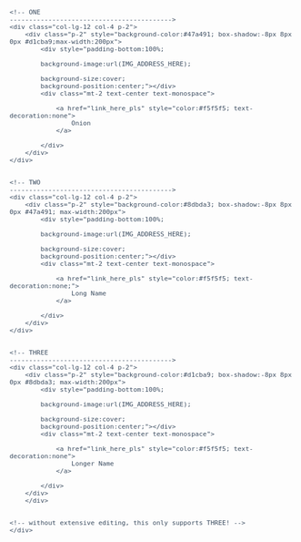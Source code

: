 

 <!-------------------------------------------------
 
 
        User Onigiri — Custom Coloured version.
        (code by jiko, layout by Togo)
        
        ------------------------------
        
        RULES
        → Read this thoroughly please, and maybe drop a small comment saying that you've read it? :'3
        thank youu [ https://toyhou.se/~bulletins/127417.code-rules ]
        
        → turn OFF WYSIWYG (in display settings)
        → turn ON Code Editor
        
        ------------------------------
        
        TIPPY TIPS
        → insert your img links INSIDE or quotation marks!!
        → looking for a good online code editor?  try [ https://th.circlejourney.net/# ] !
        
        ------------------------------
        
        ACCENTS
        → accent 1 ----------- #8dbda3
        → accent 2 ----------- #d1cba9
        → accent 3 ----------- #47a491
        
        → bg-1 ----------- #f3f3ea
        
        → text ------ #3a4b5f
        
        → hr ------------- #ffffff
        
        use control/command + f to quickly change the colours!
 
 
 ------------------------------------------------->
 <div class="container-fluid shadow p-3" style="font-size:95%; background-image:url(https://static.tumblr.com/d40eae727a79de74c5b3c4cb5c8e9fd5/2pnwama/HC7pfqdws/tumblr_static_e6k5mmnyclc0c488gcsk00wgo.png);">
 <div class="row no-gutters mx-auto" style="color:#3a4b5f; max-width:1000px">
 <!-------------------------------------------------
 
 
                 FEATURED CHARACTERS OR FRIENDS
 

 ------------------------------------------------->
 <div class="col-lg-3 my-auto">
 <div class="row no-gutters ml-lg-4">
 <!-- if the names are long and it looks broken on mobile, substitute it for a nickname or make the make smaller! -->
    
    
    <!-- ONE
    ------------------------------------------>
    <div class="col-lg-12 col-4 p-2">
        <div class="p-2" style="background-color:#47a491; box-shadow:-8px 8px 0px #d1cba9;max-width:200px">
            <div style="padding-bottom:100%;
            
            background-image:url(IMG_ADDRESS_HERE);
            
            background-size:cover;
            background-position:center;"></div>
            <div class="mt-2 text-center text-monospace">
                
                <a href="link_here_pls" style="color:#f5f5f5; text-decoration:none">
                    Onion
                </a>
                
            </div>
        </div>
    </div>
    
    
    <!-- TWO
    ------------------------------------------>
    <div class="col-lg-12 col-4 p-2">
        <div class="p-2" style="background-color:#8dbda3; box-shadow:-8px 8px 0px #47a491; max-width:200px">
            <div style="padding-bottom:100%;
            
            background-image:url(IMG_ADDRESS_HERE);
            
            background-size:cover;
            background-position:center;"></div>
            <div class="mt-2 text-center text-monospace">
                
                <a href="link_here_pls" style="color:#f5f5f5; text-decoration:none;">
                    Long Name
                </a>
                
            </div>
        </div>
    </div>
    
    
    <!-- THREE
    ------------------------------------------>
    <div class="col-lg-12 col-4 p-2">
        <div class="p-2" style="background-color:#d1cba9; box-shadow:-8px 8px 0px #8dbda3; max-width:200px">
            <div style="padding-bottom:100%;
            
            background-image:url(IMG_ADDRESS_HERE);
            
            background-size:cover;
            background-position:center;"></div>
            <div class="mt-2 text-center text-monospace">
                
                <a href="link_here_pls" style="color:#f5f5f5; text-decoration:none">
                    Longer Name
                </a>
                
            </div>
        </div>
        </div>
    
    
    <!-- without extensive editing, this only supports THREE! -->
    </div>
 </div>
 <!-------------------------------------------------
 
 
                 PROFILE CONTENT
 

 ------------------------------------------------->
 <div class="col-lg-9">
 <div class="row no-gutters p-0">
    
    
    <!-- ABOUT YOU
    ------------------------------------------>
    <div class="col-lg-7 p-2">
    <div class="p-3 mb-3 font-italic text-monospace lead text-lg-left text-center" style="color:#47a491; background-color:#f5f5f5">
        
        (user)name !!
        
    </div>
    <div class="row no-gutters">
        
        
        <!-- SUMMARY -------------------------------------->
        <div class="col-9">
        <div class="p-3 pr-5" style="background-color:#f5f5f5;">
            
            <p class="text-monospace faded" style="color:#47a491">pro / nouns / here</p>
            <div class="table-responsive mb-2" style="height:206px">
                
                <p>This scrolls!</p>
                <p>Lorem ipsum dolor sit amet, consectetur adipiscing elit. Duis sollicitudin elit sed tellus blandit viverra sed eget odio. Donec accumsan tempor lacus, et venenatis elit feugiat non. Duis porta eros et velit blandit dapibus. Curabitur ac finibus eros. Duis placerat velit vitae massa sodales, eget mattis nibh pellentesque.</p>
                <p>boo!</p>
                
            </div>
            <p class="text-center" style="letter-spacing:0.5em">
            <!-- view more icons at fontawesome.com -->
                
                <a href="LINK_TO_SOCIAL" style="color:#47a491; text-decoration:none">
                    <i class="fas fa-id-card fa-lg"></i>
                </a>
                
                <a href="LINK_TO_SOCIAL" style="color:#47a491; text-decoration:none">
                    <i class="fab fa-deviantart fa-lg"></i>
                </a>
                
                <a href="LINK_TO_SOCIAL" style="color:#47a491; text-decoration:none">
                    <i class="fab fa-twitter fa-lg"></i>
                </a>
                
                <a href="LINK_TO_SOCIAL" style="color:#47a491; text-decoration:none">
                    <i class="fab fa-instagram-square fa-lg"></i>
                </a>
                
                <a class="tooltipster" title="DISCORD#0000"style="color:#47a491; text-decoration:none">
                    <i class="fab fa-discord fa-lg"></i>
                </a>
                
            <!-- add/delete links above THIS line! -->
            </p>
        </div>
        </div>
        
        
        <!-- PAGEDOLL (OPT.) -------------------------------------->
        <div class="col-3" style="z-index:420; position:relative;">
        <div class="ml-n5 mr-lg-n3 mr-n4 h-100" style="min-height:300px; background-repeat:no-repeat;
            
            background-image:url(IMG_LINK_HERE);
            
            
            /* SIZING
            ----------------------------------------
            → default is [contain] or [cover]
            → if you need to zoom in a pagedoll, use [#px] and adjust when appropricate!
            (higher number, more zoomed in)
            ---------------------------------------- */;
            background-size:contain;
            
            
            /* POSITIONING
            ----------------------------------------
            → if using [top center/left/right] does not work, use numbers [#px #px]!
            → first value controls the horizontal positioning, second value controls the vertical positioning
            (tip: it can be negative hehe)
            ---------------------------------------- */;
            background-position:center;">
            
        </div>
        </div>
    </div>
    </div>
    
    
    <!-- WARNING + PREFERENCES
    ------------------------------------------>
    <!--
    → preferences could be replaced with a byi (before you interact) or dni (do not interact)! 
    -->
    <div class="col-lg-5 p-2">
    <div class="p-3 table-responsive" style="height:381px; background-color:#f5f5f5">
        
        
        <!-- WARNING BOX -------------------------------------->
        <!--
        → keep the warning roughly a paragraph long for a nicer look :]
        -->
        <div class="p-3 mb-3" style="color:#f5f5f5; background-color:#47a491">
            
            <b><i class="fas fa-exclamation-triangle"></i> WARNING!</b>
            <hr class="my-2" style="border-color:#f5f5f5; opacity:0.2">
            
            <p>Lorem ipsum dolor sit amet, consectetur adipiscing elit. Duis sollicitudin elit sed tellus blandit viverra sed eget odio. Donec accumsan tempor lacus, et venenatis elit feugiat non. Duis porta eros et velit blandit dapibus. Curabitur ac finibus eros. Duis placerat velit vitae massa sodales.</p>
            
        </div>
        
        <!-- LIKES -------------------------------------->
        <p>
            <i class="far fa-heart fa-fw mr-1"></i> thing, thing, thing, thing, MANY things, can't go wrong here thing
        </p>
        
        <!-- DISLIKES -------------------------------------->
        <p>
            <i class="far fa-times fa-fw mr-1"></i> thing, thing, thing, thing, MANY things, can't go wrong here thing
        </p>
        
    </div>
    </div>
    
    
    <!-- MISC. INFO
    ------------------------------------------>
    <div class="col-12 p-2">
    <div class="p-3" style="min-height:320px; background-color:#f5f5f5;">
    <div class="row no-gutters mb-3">
        
        
        <!-- ART STATUS -------------------------------------->
        <div class="col-lg-4 p-2">
            
            <div class="justify-content-between text-monospace">
                <span>commissions</span>
                <span>status</span>
            </div><hr class="my-2" style="border-color:#3a4b5f; opacity:0.1">
            
            
            <div class="justify-content-between text-monospace">
                <span>art trades</span>
                <span>status</span>
            </div><hr class="my-2" style="border-color:#3a4b5f; opacity:0.1">
            
            
            <div class="justify-content-between text-monospace">
                <span>requests</span>
                <span>status</span>
            </div><hr class="mt-2" style="border-color:#3a4b5f; opacity:0.1">
            <ul class="ml-3 mb-0 fa-ul">
                
                <li class="my-1"><span class="fa-li"><i class="far fa-pencil fa-sm my-auto"></i></span>
                    <a href="LINK_HERE" class="text-reset">link to tos</a>
                </li>
                
                <li class="my-1"><span class="fa-li"><i class="far fa-dollar fa-sm my-auto"></i></span>
                    currency you take
                </li>
                
                <li class="my-1"><span class="fa-li"><i class="far fa-globe fa-sm my-auto"></i></span>
                    your timezone?
                </li>
                
                <!-- add a few more here if you like! -->
            </ul>
        </div>
        
        
        <!-- MUSIC BOX -------------------------------------->
        <div class="col-lg-7 ml-auto p-2">
            <div class="text-monospace text-center font-italic mb-3">
                artist - song title
                
            </div>
            <div class="w-100" style="position:relative; top:0; height:220px; overflow:hidden; box-shadow:10px 10px 0px #47a491">
                <!--
                → replace [ ElkuSVwNx_o ] with your youtube id (found after https://www.youtube.com/watch?v=)
                → keep the [ ?controls=0 ] at the end for a nicer preformance !!
                -->
                <iframe class="w-100" frameborder="0"
                
                
                src="https://www.youtube.com/embed/ElkuSVwNx_o?controls=0" 
                
                
                style="height:340px; position:absolute; top:-60px; left:0;"></iframe>
            </div>
        </div>
    </div>
    </div>
    </div>
 </div>
 </div>
 <!-------------------------------------------------
 
 
                 ME CREDITS
                 (do not remove ty!)
 

 ------------------------------------------------->
 <div class="col-12 p-2">
    <div class="text-right small p-2 px-3  ml-lg-4" style="background-color:#f5f5f5; color:#8dbda3">
        <a href="https://toyhou.se/14408501.-f2u-user-onigiri" class="text-monospace font-italic" style="color:#47a491; text-decoration:none">code by jiko</a>
        <span class="mx-1">|</span>
        <a href="https://toyhou.se/togo" class="text-monospace font-italic" style="color:#47a491; text-decoration:none">layout by togo</a>
    </div>
 </div>
 </div>
 </div>
 <!-- code ends -->

